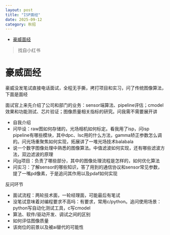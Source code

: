 ```yaml
---
layout: post
title: "ISP面经"
date: 2025-09-12
category: 秋招
---
```


- [豪威面经](#豪威面经)


> 找自小红书


# 豪威面经

豪威没发笔试直接电话面试，全程无手撕，拷打项目和实习，问了传统图像算法，下面是面经
	

面试官上来先介绍了公司和部门的业务：sensor端算法、pipeline评估；cmodel效果和功能测试、芯片验证；图像质量相关指标的研究。问我需不需要展开讲
- 自我介绍
- 问毕设：raw图如何存储的，光场相机如何标定。看我用了isp，问isp pipeline有哪些模块，其中dpc、lsc用的什么方法，gamma矫正参数怎么调的。问光场重聚焦如何实现，拓展讲了一堆光场技术balabala
- 说一个数字图像处理中熟悉的图像算法。中值滤波如何实现，还有哪些滤波方法，双边滤波的原理
- 问jg项目：负责了哪些部分，其中的图像处理流程是怎样的，如何优化算法
- 问实习：了解sensor的哪些知识，答了用到的通信协议和sensor常见参数，提了一嘴pd像素，于是追问其作用以及pdaf如何实现


反问环节
- 面试流程：两轮技术面，一轮经理面，可能最后有笔试
- 没笔试意味着对编程要求不高吗：有要求，常用c/python。追问使用场景：python写自动化测试工具，c写cmodel
- 算法、软件/驱动开发、调试之间的区别
- 如何评估图像质量
- 该岗位的前景以及被ai替代的可能性